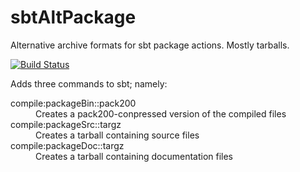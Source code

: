 # sbtAltPackage
Alternative archive formats for sbt package actions. Mostly tarballs.

[![Build Status](https://travis-ci.org/rayrobdod/sbtAltPackage.svg?branch=master)](https://travis-ci.org/rayrobdod/sbtAltPackage)

Adds three commands to sbt; namely:

<dl>
	<dt>compile:packageBin::pack200</dt><dd>Creates a pack200-conpressed version of the compiled files</dd>
	<dt>compile:packageSrc::targz  </dt><dd>Creates a tarball containing source files</dd>
	<dt>compile:packageDoc::targz  </dt><dd>Creates a tarball containing documentation files</dd>
</dl>

